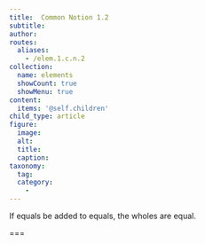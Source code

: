 ```yaml
---
title:  Common Notion 1.2
subtitle: 
author:
routes:
  aliases:
    - /elem.1.c.n.2
collection:
  name: elements
  showCount: true
  showMenu: true
content:
  items: '@self.children'
child_type: article
figure:
  image:
  alt:
  title:
  caption:
taxonomy:
  tag:
  category:
    - 
---
```


<p>If equals be added to equals, the wholes are equal.</p>

===

